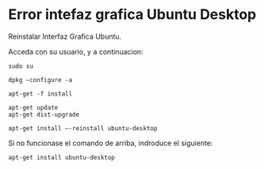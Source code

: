 # Error intefaz grafica Ubuntu Desktop
Reinstalar Interfaz Grafica Ubuntu.


Acceda con su usuario, y a continuacion:

```
sudo su
```
```
dpkg –configure -a
```
```
apt-get -f install
```
```
apt-get update
apt-get dist-upgrade
```
```
apt-get install –-reinstall ubuntu-desktop
```

Si no funcionase el comando de arriba, indroduce el siguiente:
```
apt-get install ubuntu-desktop
```
